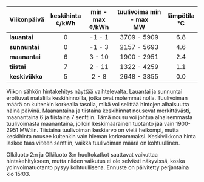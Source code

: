 | Viikonpäivä  | keskihinta<br>¢/kWh | min - max<br>¢/kWh | tuulivoima min - max<br>MW | lämpötila<br>°C |
|:-------------|:----------------:|:----------------:|:-------------:|:-------------:|
| **lauantai** |        0        |      -1 - 1      |     3709 - 5909    |      6.8      |
| **sunnuntai**|        0        |      -1 - 3      |     2157 - 5693    |      4.6      |
| **maanantai**|        6        |      3 - 10      |     1900 - 2951    |      2.4      |
| **tiistai**  |        7        |      2 - 11      |     1322 - 4259    |      1.1      |
| **keskiviikko**|      5        |      2 - 8       |     2648 - 3855    |      0.0      |

Viikon sähkön hintakehitys näyttää vaihtelevalta. Lauantai ja sunnuntai erottuvat matalilla keskihinnoilla, jotka ovat molemmat nolla. Tuulivoiman määrä on kuitenkin korkealla tasolla, mikä voi selittää hintojen alhaisuutta näinä päivinä. Maanantaina ja tiistaina keskihinnat nousevat merkittävästi, maanantaina 6 ja tiistaina 7 senttiin. Tämä nousu voi johtua alhaisemmasta tuulivoimasta maanantaina, jolloin keskimääräinen tuotanto jää vain 1900-2951 MW:iin. Tiistaina tuulivoiman keskiarvo on vielä heikompi, mutta keskihinta nousee kuitenkin vain hieman korkeammaksi. Keskiviikkona hinta laskee taas viiteen senttiin, vaikka tuulivoiman määrä on kohtuullinen.

Olkiluoto 2:n ja Olkiluoto 3:n huoltokatkot saattavat vaikuttaa hintakehitykseen, mutta niiden vaikutus ei ole selvästi näkyvissä, koska ydinvoimatuotanto pysyy kohtuullisena. Ennuste on päivitetty perjantaina klo 15:03.